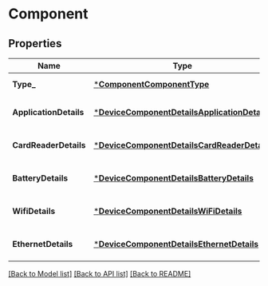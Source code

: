 # Component

## Properties
Name | Type | Description | Notes
------------ | ------------- | ------------- | -------------
**Type_** | [***ComponentComponentType**](ComponentComponentType.md) |  | [default to null]
**ApplicationDetails** | [***DeviceComponentDetailsApplicationDetails**](DeviceComponentDetailsApplicationDetails.md) |  | [optional] [default to null]
**CardReaderDetails** | [***DeviceComponentDetailsCardReaderDetails**](DeviceComponentDetailsCardReaderDetails.md) |  | [optional] [default to null]
**BatteryDetails** | [***DeviceComponentDetailsBatteryDetails**](DeviceComponentDetailsBatteryDetails.md) |  | [optional] [default to null]
**WifiDetails** | [***DeviceComponentDetailsWiFiDetails**](DeviceComponentDetailsWiFiDetails.md) |  | [optional] [default to null]
**EthernetDetails** | [***DeviceComponentDetailsEthernetDetails**](DeviceComponentDetailsEthernetDetails.md) |  | [optional] [default to null]

[[Back to Model list]](../README.md#documentation-for-models) [[Back to API list]](../README.md#documentation-for-api-endpoints) [[Back to README]](../README.md)

